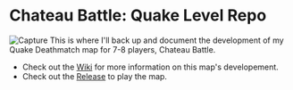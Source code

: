 # Chateau Battle: Quake Level Repo
![Capture](https://user-images.githubusercontent.com/94020137/199824610-93ac75a2-5e4c-499f-b8fe-92dc8b0cfeff.PNG)
This is where I'll back up and document the development of my Quake Deathmatch map for 7-8 players, Chateau Battle.

* Check out the [Wiki](https://github.com/CiarennHollis/LvlMap/wiki) for more information on this map's developement.
* Check out the [Release](https://github.com/CiarennHollis/ChateauBattle/releases) to play the map.
